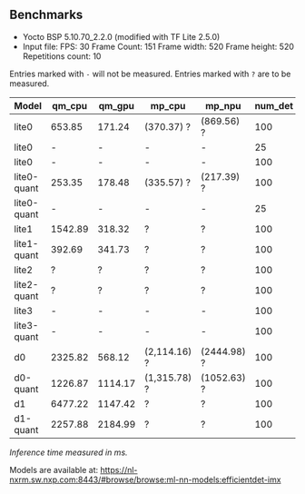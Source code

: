## Benchmarks

* Yocto BSP 5.10.70_2.2.0 (modified with TF Lite 2.5.0)
* Input file:
FPS: 30
Frame Count: 151
Frame width: 520
Frame height: 520
Repetitions count: 10

Entries marked with `-` will not be measured.
Entries marked with `?` are to be measured.

| Model       | qm_cpu      | qm_gpu      | mp_cpu      | mp_npu      | num_det     | score_thold | mAP         |
| ----------- | ----------- | ----------- | ----------- | ----------- | ----------- | ----------- | ----------- |
| lite0       | 653.85      | 171.24      | (370.37)  ? | (869.56) ?  | 100         | 0           | 0.266       |
| lite0       | -           | -           | -           | -           | 25          | 0           | 0.262       |
| lite0       | -           | -           | -           | -           | 100         | 0.4         | 0.216       |
| lite0-quant | 253.35      | 178.48      | (335.57) ?  | (217.39) ?  | 100         | 0           | 0.262       |
| lite0-quant | -           | -           | -           | -           | 25          | 0           | 0.258       |
| lite1       | 1542.89     | 318.32      | ?           | ?           | 100         | 0           | 0.313       |
| lite1-quant | 392.69      | 341.73      | ?           | ?           | 100         | 0           | 0.309       |
| lite2       | ?           | ?           | ?           | ?           | 100         | 0           | 0.346       |
| lite2-quant | ?           | ?           | ?           | ?           | 100         | 0           | 0.342       |
| lite3       | -           | -           | -           | -           | 100         | 0           | 0.380       |
| lite3-quant | -           | -           | -           | -           | 100         | 0           | 0.376       |
| d0          | 2325.82     | 568.12      | (2,114.16) ?| (2444.98) ? | 100         | 0           | 0.331       |
| d0-quant    | 1226.87     | 1114.17     | (1,315.78) ?| (1052.63) ? | 100         | 0           | 0.187       |
| d1          | 6477.22     | 1147.42     | ?           | ?           | 100         | 0           | 0.383       |
| d1-quant    | 2257.88     | 2184.99     | ?           | ?           | 100         | 0           | 0.268       |

*Inference time measured in ms.*

Models are available at: https://nl-nxrm.sw.nxp.com:8443/#browse/browse:ml-nn-models:efficientdet-imx

